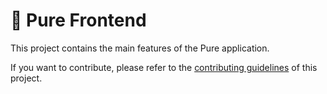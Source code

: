 # 🥞 Pure Frontend


This project contains the main features of the Pure application.

If you want to contribute, please refer to the [contributing guidelines](./CONTRIBUTING.md) of this project.
